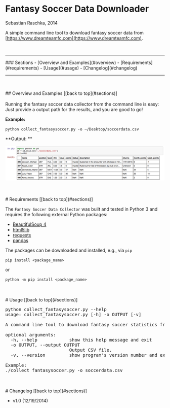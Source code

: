 # Fantasy Soccer Data Downloader

Sebastian Raschka, 2014

A simple command line tool to download fantasy soccer data from [https://www.dreamteamfc.com](https://www.dreamteamfc.com).

<br>

<hr>
<a id='sections'></a>
### Sections
- [Overview and Examples](#overview)
- [Requirements](#requirements)
- [Usage](#usage)
- [Changelog](#changelog)

<hr>

<br>
<br>
<a id='overview'>
## Overview and Examples
[[back to top](#sections)]
<br>
<br>
Running the fantasy soccer data collector from the command line is easy: Just provide a output path for the results, and you are good to go!

**Example:**

	python collect_fantasysoccer.py -o ~/Desktop/soccerdata.csv

**Output: **

![](./images/example_out.png)

<br>
<br>
<a id='requirements'>
# Requirements
[[back to top](#sections)]

The `Fantasy Soccer Data Collector` was built and tested in Python 3 and requires the following external Python packages:

- [BeautifulSoup 4](https://pypi.python.org/pypi/beautifulsoup4/4.3.2)
- [html5lib](https://pypi.python.org/pypi/html5lib)
- [requests](https://pypi.python.org/pypi/requests)
- [pandas](http://pandas.pydata.org)

The packages can be downloaded and installed, e.g., via `pip`

	pip install <package_name>

or

	python -m pip install <package_name>

<br>
<br>
<a id='usage'>
# Usage
[[back to top](#sections)]


<pre>
python collect_fantasysoccer.py --help
usage: collect_fantasysoccer.py [-h] -o OUTPUT [-v]

A command line tool to download fantasy soccer statistics from https://www.dreamteamfc.com

optional arguments:
  -h, --help            show this help message and exit
  -o OUTPUT, --output OUTPUT
                        Output CSV file.
  -v, --version         show program's version number and exit

Example:
./collect_fantasysoccer.py -o soccerdata.csv</pre>

<br>
<br>
<a id='changelog'>
# Changelog
[[back to top](#sections)]

- v1.0 (12/19/2014)